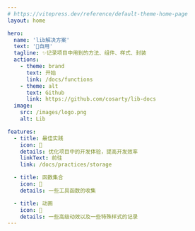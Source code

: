 ```yaml
---
# https://vitepress.dev/reference/default-theme-home-page
layout: home

hero:
  name: 'lib解决方案'
  text: '🫅自用'
  tagline: ✨记录项目中用到的方法、组件、样式、封装
  actions:
    - theme: brand
      text: 开始
      link: /docs/functions
    - theme: alt
      text: Github
      link: https://github.com/cosarty/lib-docs
  image:
    src: /images/logo.png
    alt: Lib

features:
  - title: 最佳实践
    icon: 🎊
    details: 优化项目中的开发体验，提高开发效率
    linkText: 前往
    link: /docs/practices/storage

  - title: 函数集合
    icon: 🧮
    details: 一些工具函数的收集

  - title: 动画
    icon: 🍺
    details: 一些高级动效以及一些特殊样式的记录
---
```

